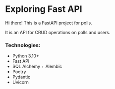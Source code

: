 # Exploring Fast API

Hi there! This is a FastAPI project for polls.

It is an API for CRUD operations on polls and users.

### Technologies:
- Python 3.10+
- Fast API
- SQL Alchemy + Alembic
- Poetry
- Pydantic
- Uvicorn

###
